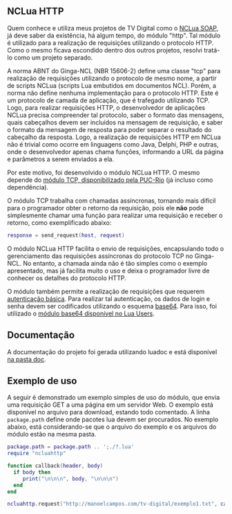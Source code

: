NCLua HTTP
----------

Quem conhece e utiliza meus projetos de TV Digital como o [NCLua SOAP](https://github.com/manoelcampos/nclua-soap), já deve saber da existência, há algum tempo, do módulo "http". Tal módulo é utilizado para a realização de requisições utilizando o protocolo HTTP. Como o mesmo ficava escondido dentro dos outros projetos, resolvi tratá-lo como um projeto separado.

A norma ABNT do Ginga-NCL (NBR 15606-2) define uma classe "tcp" para realização de requisições utilizando o protocolo de mesmo nome, a partir de scripts NCLua (scripts Lua embutidos em documentos NCL). Porém, a norma não define nenhuma implementação para o protocolo HTTP. Este é um protocolo de camada de aplicação, que é trafegado utilizando TCP. Logo, para realizar requisições HTTP, o desenvolvedor de aplicações NCLua precisa compreender tal protocolo, saber o formato das mensagens, quais cabeçalhos devem ser incluídos na mensagem de requisição, e saber o formato da mensagem de resposta para poder separar o resultado do cabeçalho da resposta. Logo, a realização de requisições HTTP em NCLua não é trivial como ocorre em linguagens como Java, Delphi, PHP e outras, onde o desenvolvedor apenas chama funções, informando a URL da página e parâmetros a serem enviados a ela.

Por este motivo, foi desenvolvido o módulo NCLua HTTP. O mesmo depende do [módulo TCP, disponibilizado pela PUC-Rio](http://www.telemidia.puc-rio.br/~francisco/nclua/tutorial/index.html) (já incluso como dependência).

O módulo TCP trabalha com chamadas assíncronas, tornando mais difícil para o programador obter o retorno da requisição, pois ele **não** pode simplesmente chamar uma função para realizar uma requisição e receber o retorno, como exemplificado abaixo:

```lua
response = send_request(host, request)
```

O módulo NCLua HTTP facilita o envio de requisições, encapsulando todo o gerenciamento das requisições assíncronas do protocolo TCP no Ginga-NCL. No entanto, a chamada ainda não é tão simples como o exemplo apresentado, mas já facilita muito o uso e deixa o programador livre de conhecer os detalhes do protocolo HTTP.

O módulo também permite a realização de requisições que requerem [autenticação básica](http://en.wikipedia.org/wiki/Basic_access_authentication). Para realizar tal autenticação, os dados de login e senha devem ser codificados utilizando o esquema [base64](http://en.wikipedia.org/wiki/Base_64). Para isso, foi utilizado o [módulo base64 disponível no Lua Users](http://lua-users.org/wiki/BaseSixtyFour).

Documentação
------------
A documentação do projeto foi gerada utilizando luadoc e está disponível [na pasta doc](doc).

Exemplo de uso
--------------

A seguir é demonstrado um exemplo simples de uso do módulo, que envia uma requisição GET a uma página em um servidor Web. O exemplo está disponível no arquivo para download, estando todo comentado. A linha `package.path` define onde pacotes lua devem ser procurados. No exemplo abaixo, está considerando-se que o arquivo do exemplo e os arquivos do módulo estão na mesma pasta. 

```lua
package.path = package.path .. ';./?.lua'
require "ncluahttp"

function callback(header, body)
  if body then
     print("\n\n\n", body, "\n\n\n")
  end
end

ncluahttp.request("http://manoelcampos.com/tv-digital/exemplo1.txt", callback)
```



